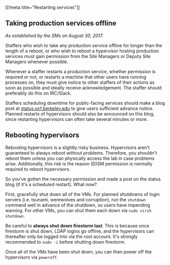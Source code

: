 [[!meta title="Restarting services"]]

## Taking production services offline

_As established by the SMs on August 30, 2017._

Staffers who wish to take any production service offline for longer than the
length of a reboot, or who wish to reboot a hypervisor hosting production
services must gain permission from the Site Managers or Deputy Site Managers
whenever possible.

Whenever a staffer restarts a production service, whether permission is
required or not, or restarts a machine that other users have running processes
on, they must give notice to other staffers of their actions as soon as
possible and ideally receive acknowledgement. The staffer should preferably do
this on IRC/Slack.

Staffers scheduling downtime for public-facing services should make a blog post
at [status.ocf.berkeley.edu][status] to give users sufficient advance notice.
Planned restarts of hypervisors should also be announced on this blog, since
restarting hypervisors can often take several minutes or more.

[status]: http://status.ocf.berkeley.edu

## Rebooting hypervisors

Rebooting hypervisors is a slightly risky business. Hypervisors aren't
guaranteed to always reboot without problems. Therefore, you shouldn't reboot
them unless you can physically access the lab in case problems arise.
Additionally, this risk is the reason (D)SM permission is normally required to
reboot hypervisors.

So you've gotten the necessary permission and made a post on the status blog
(if it's a scheduled restart). What now?

First, gracefully shut down all of the VMs. For planned shutdowns of login
servers (i.e. tsunami, werewolves and corruption), run the `shutdown` command
well in advance of the shutdown, so users have impending warning. For other VMs,
you can shut them each down via `sudo virsh shutdown`.

Be careful to **always shut down firestorm last**. This is because once
firestorm is shut down, LDAP logins go offline, and the hypervisors can
thereafter only be logged into via the root account. It's strongly recommended
to `sudo -i` before shutting down firestorm.

Once all of the VMs have been shut down, you can then power off the hypervisors
via `poweroff`.
